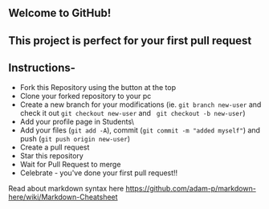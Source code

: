 ## Welcome to GitHub!
## This project is perfect for your first pull request

## Instructions-

- Fork this Repository using the button at the top
- Clone your forked repository to your pc
- Create a new branch for your modifications (ie. ```git branch new-user``` and check it out ```git checkout new-user``` and ``` git checkout -b new-user```)
- Add your profile page in Students\
- Add your files (```git add -A```), commit (```git commit -m "added myself"```) and push (```git push origin new-user```)
- Create a pull request
- Star this repository
- Wait for Pull Request to merge
- Celebrate - you've done your first pull request!!


Read about markdown syntax here
https://github.com/adam-p/markdown-here/wiki/Markdown-Cheatsheet
